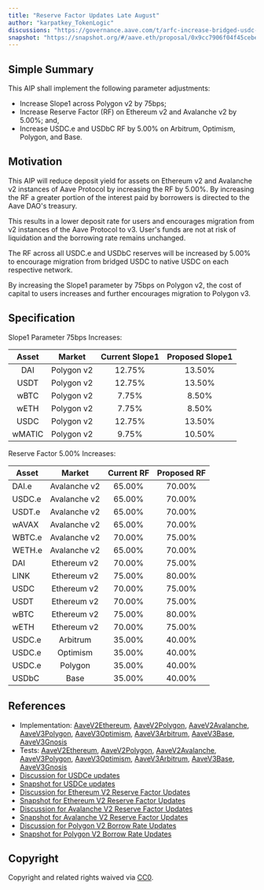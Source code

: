```yaml
---
title: "Reserve Factor Updates Late August"
author: "karpatkey_TokenLogic"
discussions: "https://governance.aave.com/t/arfc-increase-bridged-usdc-reserve-factor-across-all-deployments/17787"
snapshot: "https://snapshot.org/#/aave.eth/proposal/0x9cc7906f04f45cebeaa48a05ed281f49da00d89c4dd988a968272fa179f14d06"
---
```


## Simple Summary

This AIP shall implement the following parameter adjustments:

- Increase Slope1 across Polygon v2 by 75bps;
- Increase Reserve Factor (RF) on Ethereum v2 and Avalanche v2 by 5.00%; and,
- Increase USDC.e and USDbC RF by 5.00% on Arbitrum, Optimism, Polygon, and Base.

## Motivation

This AIP will reduce deposit yield for assets on Ethereum v2 and Avalanche v2 instances of Aave Protocol by increasing the RF by 5.00%. By increasing the RF a greater portion of the interest paid by borrowers is directed to the Aave DAO's treasury.

This results in a lower deposit rate for users and encourages migration from v2 instances of the Aave Protocol to v3. User's funds are not at risk of liquidation and the borrowing rate remains unchanged.

The RF across all USDC.e and USDbC reserves will be increased by 5.00% to encourage migration from bridged USDC to native USDC on each respective network.

By increasing the Slope1 parameter by 75bps on Polygon v2, the cost of capital to users increases and further encourages migration to Polygon v3.

## Specification

Slope1 Parameter 75bps Increases:

| Asset  |   Market   | Current Slope1 | Proposed Slope1 |
| :----: | :--------: | :------------: | :-------------: |
|  DAI   | Polygon v2 |     12.75%     |     13.50%      |
|  USDT  | Polygon v2 |     12.75%     |     13.50%      |
|  wBTC  | Polygon v2 |     7.75%      |      8.50%      |
|  wETH  | Polygon v2 |     7.75%      |      8.50%      |
|  USDC  | Polygon v2 |     12.75%     |     13.50%      |
| wMATIC | Polygon v2 |     9.75%      |     10.50%      |

Reserve Factor 5.00% Increases:

| Asset  |    Market    | Current RF | Proposed RF |
| ------ | :----------: | :--------: | :---------: |
| DAI.e  | Avalanche v2 |   65.00%   |   70.00%    |
| USDC.e | Avalanche v2 |   65.00%   |   70.00%    |
| USDT.e | Avalanche v2 |   65.00%   |   70.00%    |
| wAVAX  | Avalanche v2 |   65.00%   |   70.00%    |
| WBTC.e | Avalanche v2 |   70.00%   |   75.00%    |
| WETH.e | Avalanche v2 |   65.00%   |   70.00%    |
| DAI    | Ethereum v2  |   70.00%   |   75.00%    |
| LINK   | Ethereum v2  |   75.00%   |   80.00%    |
| USDC   | Ethereum v2  |   70.00%   |   75.00%    |
| USDT   | Ethereum v2  |   70.00%   |   75.00%    |
| wBTC   | Ethereum v2  |   75.00%   |   80.00%    |
| wETH   | Ethereum v2  |   70.00%   |   75.00%    |
| USDC.e |   Arbitrum   |   35.00%   |   40.00%    |
| USDC.e |   Optimism   |   35.00%   |   40.00%    |
| USDC.e |   Polygon    |   35.00%   |   40.00%    |
| USDbC  |     Base     |   35.00%   |   40.00%    |

## References

- Implementation: [AaveV2Ethereum](https://github.com/bgd-labs/aave-proposals-v3/blob/main/src/20240821_Multi_ReserveFactorUpdatesLateAugust/AaveV2Ethereum_ReserveFactorUpdatesLateAugust_20240821.sol), [AaveV2Polygon](https://github.com/bgd-labs/aave-proposals-v3/blob/main/src/20240821_Multi_ReserveFactorUpdatesLateAugust/AaveV2Polygon_ReserveFactorUpdatesLateAugust_20240821.sol), [AaveV2Avalanche](https://github.com/bgd-labs/aave-proposals-v3/blob/main/src/20240821_Multi_ReserveFactorUpdatesLateAugust/AaveV2Avalanche_ReserveFactorUpdatesLateAugust_20240821.sol), [AaveV3Polygon](https://github.com/bgd-labs/aave-proposals-v3/blob/main/src/20240821_Multi_ReserveFactorUpdatesLateAugust/AaveV3Polygon_ReserveFactorUpdatesLateAugust_20240821.sol), [AaveV3Optimism](https://github.com/bgd-labs/aave-proposals-v3/blob/main/src/20240821_Multi_ReserveFactorUpdatesLateAugust/AaveV3Optimism_ReserveFactorUpdatesLateAugust_20240821.sol), [AaveV3Arbitrum](https://github.com/bgd-labs/aave-proposals-v3/blob/main/src/20240821_Multi_ReserveFactorUpdatesLateAugust/AaveV3Arbitrum_ReserveFactorUpdatesLateAugust_20240821.sol), [AaveV3Base](https://github.com/bgd-labs/aave-proposals-v3/blob/main/src/20240821_Multi_ReserveFactorUpdatesLateAugust/AaveV3Base_ReserveFactorUpdatesLateAugust_20240821.sol), [AaveV3Gnosis](https://github.com/bgd-labs/aave-proposals-v3/blob/main/src/20240821_Multi_ReserveFactorUpdatesLateAugust/AaveV3Gnosis_ReserveFactorUpdatesLateAugust_20240821.sol)
- Tests: [AaveV2Ethereum](https://github.com/bgd-labs/aave-proposals-v3/blob/main/src/20240821_Multi_ReserveFactorUpdatesLateAugust/AaveV2Ethereum_ReserveFactorUpdatesLateAugust_20240821.t.sol), [AaveV2Polygon](https://github.com/bgd-labs/aave-proposals-v3/blob/main/src/20240821_Multi_ReserveFactorUpdatesLateAugust/AaveV2Polygon_ReserveFactorUpdatesLateAugust_20240821.t.sol), [AaveV2Avalanche](https://github.com/bgd-labs/aave-proposals-v3/blob/main/src/20240821_Multi_ReserveFactorUpdatesLateAugust/AaveV2Avalanche_ReserveFactorUpdatesLateAugust_20240821.t.sol), [AaveV3Polygon](https://github.com/bgd-labs/aave-proposals-v3/blob/main/src/20240821_Multi_ReserveFactorUpdatesLateAugust/AaveV3Polygon_ReserveFactorUpdatesLateAugust_20240821.t.sol), [AaveV3Optimism](https://github.com/bgd-labs/aave-proposals-v3/blob/main/src/20240821_Multi_ReserveFactorUpdatesLateAugust/AaveV3Optimism_ReserveFactorUpdatesLateAugust_20240821.t.sol), [AaveV3Arbitrum](https://github.com/bgd-labs/aave-proposals-v3/blob/main/src/20240821_Multi_ReserveFactorUpdatesLateAugust/AaveV3Arbitrum_ReserveFactorUpdatesLateAugust_20240821.t.sol), [AaveV3Base](https://github.com/bgd-labs/aave-proposals-v3/blob/main/src/20240821_Multi_ReserveFactorUpdatesLateAugust/AaveV3Base_ReserveFactorUpdatesLateAugust_20240821.t.sol), [AaveV3Gnosis](https://github.com/bgd-labs/aave-proposals-v3/blob/main/src/20240821_Multi_ReserveFactorUpdatesLateAugust/AaveV3Gnosis_ReserveFactorUpdatesLateAugust_20240821.t.sol)
- [Discussion for USDCe updates](https://governance.aave.com/t/arfc-increase-bridged-usdc-reserve-factor-across-all-deployments/17787/7)
- [Snapshot for USDCe updates](https://snapshot.org/#/aave.eth/proposal/0x9cc7906f04f45cebeaa48a05ed281f49da00d89c4dd988a968272fa179f14d06)
- [Discussion for Ethereum V2 Reserve Factor Updates](https://governance.aave.com/t/arfc-ethereum-v2-reserve-factor-adjustment/16764/16)
- [Snapshot for Ethereum V2 Reserve Factor Updates](https://snapshot.org/#/aave.eth/proposal/0x26a03c08359c340f63b78b0c3e96d37aa0adeda65814643b0886d4719048ea7e)
- [Discussion for Avalanche V2 Reserve Factor Updates](https://governance.aave.com/t/arfc-avalanche-v2-reserve-factor-adjustment/17040/11)
- [Snapshot for Avalanche V2 Reserve Factor Updates](https://snapshot.org/#/aave.eth/proposal/0x770ff4e02634c77aaa09952345551168920f7878b32ab03fcef92763a5fb70ab)
- [Discussion for Polygon V2 Borrow Rate Updates](https://governance.aave.com/t/arfc-polygon-v2-borrow-rate-adjustments/17252/11)
- [Snapshot for Polygon V2 Borrow Rate Updates](https://snapshot.org/#/aave.eth/proposal/0x95643085ee16eb0eaa4110a9f0ea8223009f9521e596e1a958303705a5001363)

## Copyright

Copyright and related rights waived via [CC0](https://creativecommons.org/publicdomain/zero/1.0/).
